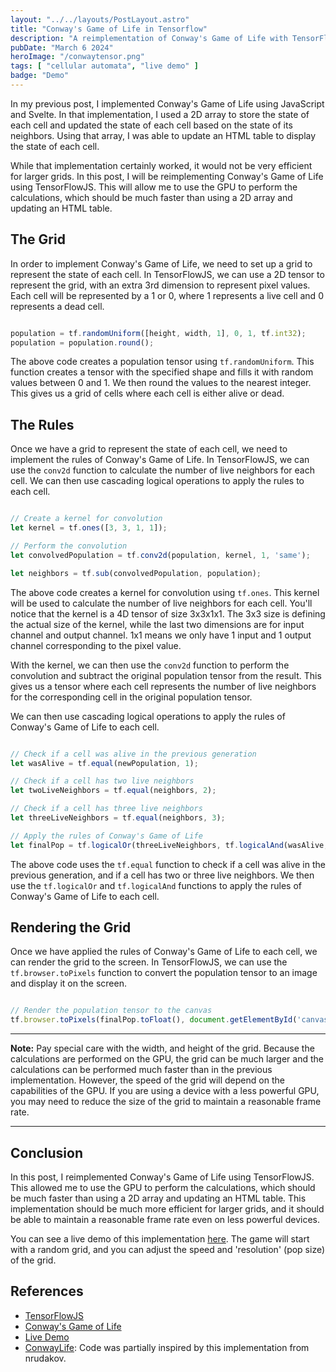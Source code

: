 ```yaml
---
layout: "../../layouts/PostLayout.astro"
title: "Conway's Game of Life in Tensorflow"
description: "A reimplementation of Conway's Game of Life with TensorFlowJS."
pubDate: "March 6 2024"
heroImage: "/conwaytensor.png"
tags: [ "cellular automata", "live demo" ]
badge: "Demo"
---
```


In my previous post, I implemented Conway's Game of Life using JavaScript and Svelte. In that implementation, I used a 2D array to store the state of each cell and updated the state of each cell based on the state of its neighbors. Using that array, I was able to update an HTML table to display the state of each cell.

While that implementation certainly worked, it would not be very efficient for larger grids. In this post, I will be reimplementing Conway's Game of Life using TensorFlowJS. This will allow me to use the GPU to perform the calculations, which should be much faster than using a 2D array and updating an HTML table.

## The Grid

In order to implement Conway's Game of Life, we need to set up a grid to represent the state of each cell. In TensorFlowJS, we can use a 2D tensor to represent the grid, with an extra 3rd dimension to represent pixel values. Each cell will be represented by a 1 or 0, where 1 represents a live cell and 0 represents a dead cell.

```javascript

population = tf.randomUniform([height, width, 1], 0, 1, tf.int32);
population = population.round();

```

The above code creates a population tensor using `tf.randomUniform`. This function creates a tensor with the specified shape and fills it with random values between 0 and 1. We then round the values to the nearest integer. This gives us a grid of cells where each cell is either alive or dead.

## The Rules

Once we have a grid to represent the state of each cell, we need to implement the rules of Conway's Game of Life. In TensorFlowJS, we can use the `conv2d` function to calculate the number of live neighbors for each cell. We can then use cascading logical operations to apply the rules to each cell.

```javascript

// Create a kernel for convolution
let kernel = tf.ones([3, 3, 1, 1]);

// Perform the convolution
let convolvedPopulation = tf.conv2d(population, kernel, 1, 'same');

let neighbors = tf.sub(convolvedPopulation, population);

```

The above code creates a kernel for convolution using `tf.ones`. This kernel will be used to calculate the number of live neighbors for each cell. You'll notice that the kernel is a 4D tensor of size 3x3x1x1. The 3x3 size is defining the actual size of the kernel, while the last two dimensions are for input channel and output channel. 1x1 means we only have 1 input and 1 output channel corresponding to the pixel value.

With the kernel, we can then use the `conv2d` function to perform the convolution and subtract the original population tensor from the result. This gives us a tensor where each cell represents the number of live neighbors for the corresponding cell in the original population tensor.

We can then use cascading logical operations to apply the rules of Conway's Game of Life to each cell.

```javascript

// Check if a cell was alive in the previous generation
let wasAlive = tf.equal(newPopulation, 1);

// Check if a cell has two live neighbors
let twoLiveNeighbors = tf.equal(neighbors, 2);

// Check if a cell has three live neighbors
let threeLiveNeighbors = tf.equal(neighbors, 3);

// Apply the rules of Conway's Game of Life
let finalPop = tf.logicalOr(threeLiveNeighbors, tf.logicalAnd(wasAlive, twoLiveNeighbors));

```

The above code uses the `tf.equal` function to check if a cell was alive in the previous generation, and if a cell has two or three live neighbors. We then use the `tf.logicalOr` and `tf.logicalAnd` functions to apply the rules of Conway's Game of Life to each cell.

## Rendering the Grid

Once we have applied the rules of Conway's Game of Life to each cell, we can render the grid to the screen. In TensorFlowJS, we can use the `tf.browser.toPixels` function to convert the population tensor to an image and display it on the screen.

```javascript

// Render the population tensor to the canvas
tf.browser.toPixels(finalPop.toFloat(), document.getElementById('canvas'));

```

---

__**Note:**__ Pay special care with the width, and height of the grid. Because the calculations are performed on the GPU, the grid can be much larger and the calculations can be performed much faster than in the previous implementation. However, the speed of the grid will depend on the capabilities of the GPU. If you are using a device with a less powerful GPU, you may need to reduce the size of the grid to maintain a reasonable frame rate.

---

## Conclusion

In this post, I reimplemented Conway's Game of Life using TensorFlowJS. This allowed me to use the GPU to perform the calculations, which should be much faster than using a 2D array and updating an HTML table. This implementation should be much more efficient for larger grids, and it should be able to maintain a reasonable frame rate even on less powerful devices.

You can see a live demo of this implementation <a href='joshgracie.com/demos/conwaytensordemo'>here</a>. The game will start with a random grid, and you can adjust the speed and 'resolution' (pop size) of the grid.

## References

- [TensorFlowJS](https://www.tensorflow.org/js)
- [Conway's Game of Life](https://en.wikipedia.org/wiki/Conway%27s_Game_of_Life)
- [Live Demo](https://joshgracie.com/demos/conwaytensordemo)
- [ConwayLife](https://github.com/nrudakov/ConwayLife/blob/master/ConwayLife.py): Code was partially inspired by this implementation from nrudakov.